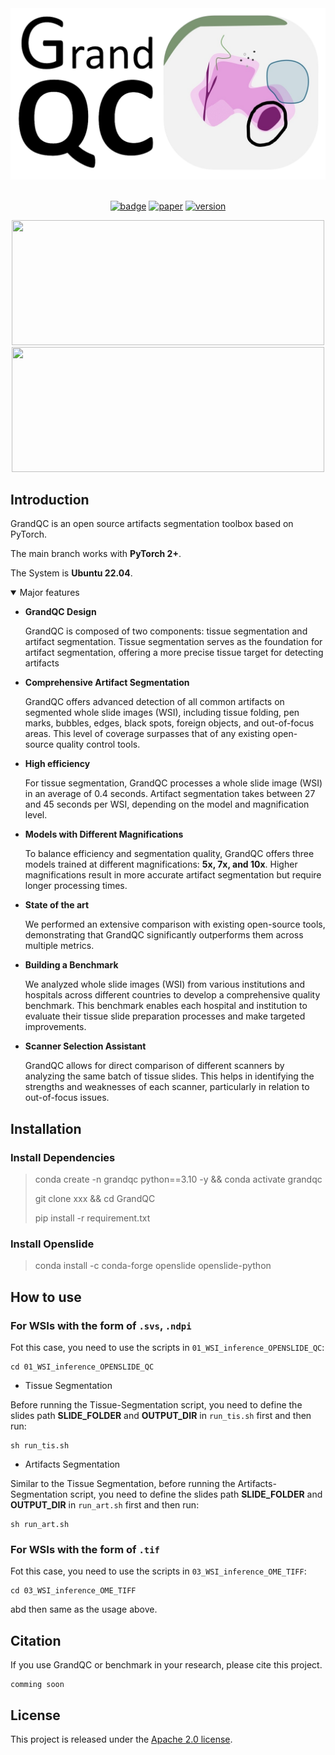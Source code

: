 <div align="center">
  <img src="Figures/logo.png" width="600"/>
  <div>&nbsp;</div>

[![badge](https://img.shields.io/badge/Team-Tolkach-blue)](https://tolklab.de/team)
[![paper](https://img.shields.io/badge/Paper-revision-red)](...)
[![version](https://img.shields.io/badge/Version-1.0.0-green)](...)

</div>

<div align="center">
    <img src="Figures/merge1.gif" height="200" width="500"/>
    <img src="Figures/merge2.gif" height="200" width="500"/>
</div>

## Introduction

GrandQC is an open source artifacts segmentation toolbox based on PyTorch.

The main branch works with **PyTorch 2+**. 

The System is **Ubuntu 22.04**.

<details open>
<summary>Major features</summary>

- **GrandQC Design**

  GrandQC is composed of two components: tissue segmentation and artifact segmentation. Tissue segmentation serves as the foundation for artifact segmentation, offering a more precise tissue target for detecting artifacts

- **Comprehensive Artifact Segmentation**

  GrandQC offers advanced detection of all common artifacts on segmented whole slide images (WSI), including tissue folding, pen marks, bubbles, edges, black spots, foreign objects, and out-of-focus areas. This level of coverage surpasses that of any existing open-source quality control tools.

- **High efficiency**

  For tissue segmentation, GrandQC processes a whole slide image (WSI) in an average of 0.4 seconds. Artifact segmentation takes between 27 and 45 seconds per WSI, depending on the model and magnification level.

- **Models with Different Magnifications**

  To balance efficiency and segmentation quality, GrandQC offers three models trained at different magnifications: **5x, 7x, and 10x**. Higher magnifications result in more accurate artifact segmentation but require longer processing times.

- **State of the art**

  We performed an extensive comparison with existing open-source tools, demonstrating that GrandQC significantly outperforms them across multiple metrics.

- **Building a Benchmark**
  
  We analyzed whole slide images (WSI) from various institutions and hospitals across different countries to develop a comprehensive quality benchmark. This benchmark enables each hospital and institution to evaluate their tissue slide preparation processes and make targeted improvements.

- **Scanner Selection Assistant**
  
  GrandQC allows for direct comparison of different scanners by analyzing the same batch of tissue slides. This helps in identifying the strengths and weaknesses of each scanner, particularly in relation to out-of-focus issues.

</details>

## Installation

### Install Dependencies
> conda create -n grandqc python==3.10 -y && conda activate grandqc
> 
> git clone xxx && cd GrandQC
> 
> pip install -r requirement.txt

### Install Openslide
> conda install -c conda-forge openslide openslide-python

## How to use

### For WSIs with the form of `.svs`, `.ndpi`

Fot this case, you need to use the scripts in `01_WSI_inference_OPENSLIDE_QC`:

```commandline
cd 01_WSI_inference_OPENSLIDE_QC
```

- Tissue Segmentation

Before running the Tissue-Segmentation script, you need to define the slides path **SLIDE_FOLDER** and **OUTPUT_DIR** in `run_tis.sh` first and then run:
```commandline
sh run_tis.sh
```

- Artifacts Segmentation

Similar to the Tissue Segmentation, before running the Artifacts-Segmentation script, you need to define the slides path **SLIDE_FOLDER** and **OUTPUT_DIR** in `run_art.sh` first and then run:

```commandline
sh run_art.sh
```

### For WSIs with the form of `.tif`

Fot this case, you need to use the scripts in `03_WSI_inference_OME_TIFF`:

```commandline
cd 03_WSI_inference_OME_TIFF
```

abd then same as the usage above.

## Citation

If you use GrandQC or benchmark in your research, please cite this project.

```
comming soon
```

## License

This project is released under the [Apache 2.0 license](LICENSE).
